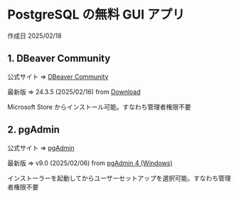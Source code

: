 # PostgreSQL の無料 GUI アプリ

作成日 2025/02/18

## 1. DBeaver Community

公式サイト => [DBeaver Community](https://dbeaver.io/)

最新版 => 24.3.5 (2025/02/16) from [Download](https://dbeaver.io/download/)

Microsoft Store からインストール可能。すなわち管理者権限不要

## 2. pgAdmin

公式サイト => [pgAdmin](https://www.pgadmin.org/)

最新版 => v9.0 (2025/02/06) from [pgAdmin 4 (Windows)](https://www.pgadmin.org/download/pgadmin-4-windows/)

インストーラーを起動してからユーザーセットアップを選択可能。すなわち管理者権限不要
